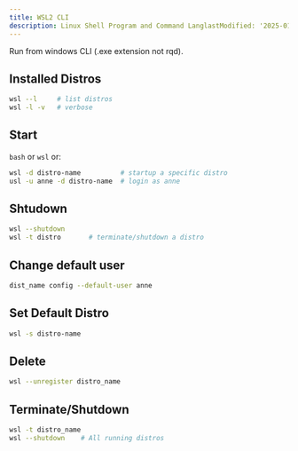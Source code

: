 ```yaml
---
title: WSL2 CLI
description: Linux Shell Program and Command LanglastModified: '2025-01-08'
---
```


Run from windows CLI (.exe extension not rqd).

## Installed Distros

```bash
wsl --l		# list distros
wsl -l -v	# verbose
```

## Start

`bash` or `wsl` or:

```bash
wsl -d distro-name 	        # startup a specific distro
usl -u anne -d distro-name	# login as anne
```

## Shtudown

```bash
wsl --shutdown
wsl -t distro 		# terminate/shutdown a distro
```

## Change default user

```bash
dist_name config --default-user anne
```

## Set Default Distro

```bash
wsl -s distro-name
```

## Delete

```bash
wsl --unregister distro_name
```

## Terminate/Shutdown

```bash
wsl -t distro_name
wsl --shutdown    # All running distros
```
